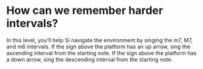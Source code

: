 # How can we remember harder intervals?

In this level, you’ll help Si navigate the environment by singing the m7, M7, and m6 intervals. If the sign above the platform has an up arrow, sing the ascending interval from the starting note. If the sign above the platform has a down arrow, sing the descending interval from the starting note.
